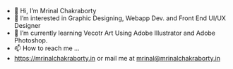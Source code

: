 - 👋 Hi, I’m Mrinal Chakraborty
- 👀 I’m interested in Graphic Designing, Webapp Dev. and Front End UI/UX Designer
- 🌱 I’m currently learning Vecotr Art Using Adobe Illustrator and Adobe Photoshop.
- 📫 How to reach me ...
- https://mrinalchakraborty.in or mail me at mrinal@mrinalchakraborty.in
